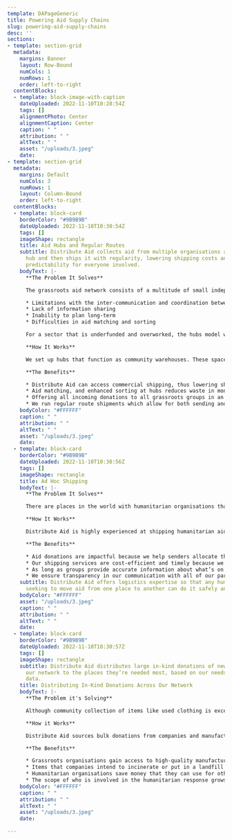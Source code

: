 ```yaml
---
template: DAPageGeneric
title: Powering Aid Supply Chains
slug: powering-aid-supply-chains
desc: ''
sections:
- template: section-grid
  metadata:
    margins: Banner
    layout: Row-Bound
    numCols: 1
    numRows: 1
    order: left-to-right
  contentBlocks:
  - template: block-image-with-caption
    dateUploaded: 2022-11-10T10:28:54Z
    tags: []
    alignmentPhoto: Center
    alignmentCaption: Center
    caption: " "
    attribution: " "
    altText: " "
    asset: "/uploads/3.jpeg"
    date: 
- template: section-grid
  metadata:
    margins: Default
    numCols: 3
    numRows: 1
    layout: Column-Bound
    order: left-to-right
  contentBlocks:
  - template: block-card
    borderColor: "#9B9B9B"
    dateUploaded: 2022-11-10T10:30:54Z
    tags: []
    imageShape: rectangle
    title: Aid Hubs and Regular Routes
    subtitle: Distribute Aid collects aid from multiple organisations at one central
      hub and then ships it with regularity, lowering shipping costs and increasing
      predictability for everyone involved.
    bodyText: |-
      **The Problem It Solves**

      The grassroots aid network consists of a multitude of small independent groups that operate in varying environments and management frameworks. Although groups are extremely versatile and resilient, there are limitations that exist; including:

      * Limitations with the inter-communication and coordination between groups
      * Lack of information sharing
      * Inability to plan long-term
      * Difficulties in aid matching and sorting

      For a sector that is underfunded and overworked, the hubs model works to solve these inefficiencies.

      **How It Works**

      We set up hubs that function as community warehouses. These spaces are used for smaller groups to amalgamate aid in order to send a full truck or container full of aid. This system allows for organised aid matching and sorting, regular dispatches of humanitarian aid to frontline groups, and tariff free shipments into the EU.

      **The Benefits**

      * Distribute Aid can access commercial shipping, thus lowering shipping costs by up to 40%.
      * Aid matching, and enhanced sorting at hubs reduces waste in money, space, and CO2 emissions.
      * Offering all incoming donations to all grassroots groups in an area increases cooperation and coordination.
      * We run regular route shipments which allow for both sending and receiving groups to plan ahead, thus improving their services.
    bodyColor: "#FFFFFF"
    caption: " "
    attribution: " "
    altText: " "
    asset: "/uploads/3.jpeg"
    date: 
  - template: block-card
    borderColor: "#9B9B9B"
    dateUploaded: 2022-11-10T10:30:56Z
    tags: []
    imageShape: rectangle
    title: Ad Hoc Shipping
    bodyText: |-
      **The Problem It Solves**

      There are places in the world with humanitarian organisations that need aid items to support their beneficiaries. Other places in the world have aid items to donate. The challenge is getting the aid to these “receiving groups” from those “sending groups.” Without logistics expertise, moving aid across international borders is difficult. Mistakes can be costly. Countries frequently change their regulations and requirements for tax-free import and export of humanitarian aid. Even among seasoned logisticians who are used to moving products around in a corporate setting, the ins and outs of humanitarian aid logistics can be hard to grasp.

      **How It Works**

      Distribute Aid is highly experienced at shipping humanitarian aid. We ensure we keep up to date with updates to countries’ import and export requirements. When a humanitarian organisation reaches out to us for help with transporting aid, we can offer them individual services or a complete logistics package: advising on where the aid is most needed, providing information about loading and unloading requirements, liaising with freight companies on behalf of the humanitarian group, coordinating deliveries to multiple end-receivers in the same region, filing all relevant customs paperwork, etc. We have a solidarity pricing model, meaning we organise shipments for grassroots organisations completely at-cost. Groups can rest easy knowing the logistics are handled, and they don’t have to pay anything extra for this peace of mind.

      **The Benefits**

      * Aid donations are impactful because we help senders allocate them where they are most needed.
      * Our shipping services are cost-efficient and timely because we work with a range of commercial shippers.
      * As long as groups provide accurate information about what’s on a shipment, they don’t need to worry about import and export compliance issues.
      * We ensure transparency in our communication with all of our partners.
    subtitle: Distribute Aid offers logistics expertise so that any humanitarian group
      seeking to move aid from one place to another can do it safely and efficiently.
    bodyColor: "#FFFFFF"
    asset: "/uploads/3.jpeg"
    caption: " "
    attribution: " "
    altText: " "
    date: 
  - template: block-card
    borderColor: "#9B9B9B"
    dateUploaded: 2022-11-10T10:30:57Z
    tags: []
    imageShape: rectangle
    subtitle: Distribute Aid distributes large in-kind donations of new items across
      our network to the places they’re needed most, based on our needs assessment
      data.
    title: Distributing In-Kind Donations Across Our Network
    bodyText: |-
      **The Problem it's Solving**

      Although community collection of items like used clothing is excellent for fulfilling many humanitarian needs, most of the aid that on-the-ground organisations require cannot be second-hand: soap, toothpaste, toothbrushes, underwear, etc. One great source of new items is corporate in-kind donations of items, but grassroots organisations tend to operate at too small a scale for this to be a realistic option.

      **How it Works**

      Distribute Aid sources bulk donations from companies and manufacturers and distributes them across our network. Since DA can represent hundreds of grassroots organisations' interests, larger amounts of aid can enter the aid ecosystem. In other words, this is another way that we bring the benefits of large-scale operations to small- and medium-scale organisations.

      **The Benefits**

      * Grassroots organisations gain access to high-quality manufactured products.
      * Items that companies intend to incinerate or put in a landfill instead go to people who can use them.
      * Humanitarian organisations save money that they can use for other purposes since they don’t have to purchase as many new items.
      * The scope of who is involved in the humanitarian response grows as more companies get involved.
    bodyColor: "#FFFFFF"
    caption: " "
    attribution: " "
    altText: " "
    asset: "/uploads/3.jpeg"
    date: 

---
```

